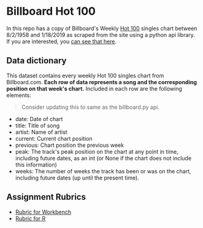 # Billboard Hot 100

In this repo has a copy of Billboard's Weekly [Hot 100](https://www.billboard.com/charts/hot-100) singles chart between 8/2/1958 and 1/18/2019 as scraped from the site using a python api library. If you are interested, you [can see that here](https://github.com/utdata/rwd-py-billboard).

## Data dictionary

This dataset contains every weekly Hot 100 singles chart from Billboard.com. **Each row of data represents a song and the corresponding position on that week's chart.** Included in each row are the following elements:

> Consider updating this to same as the billboard.py api.

- date: Date of chart
- title: Title of song
- artist: Name of artist
- current: Current chart position
- previous: Chart position the previous week
- peak: The track's peak position on the chart at any point in time, including future dates, as an int (or None if the chart does not include this information)
- weeks: The number of weeks the track has been or was on the chart, including future dates (up until the present time).

## Assignment Rubrics

- [Rubric for Workbench](rubric-wb.md)
- [Rubric for R](rubric-r.md)

